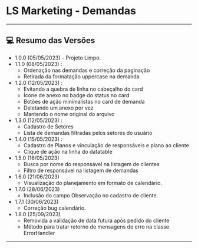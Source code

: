 # LS Marketing - Demandas

<hr>

## 💻 Resumo das Versões

- 1.0.0 (05/05/2023) - Projeto Limpo.
- 1.1.0 (08/05/2023) :
    - Ordenação nas demandas e correção da paginação
    - Retirada da formatação uppercase na demanda
- 1.2.0 (12/05/2023) :
    - Evitando a quebra de linha no cabeçalho do card
    - Ícone de anexo no badge do status no card
    - Botões de ação minimalistas no card de demanda
    - Deletando um anexo por vez
    - Mantendo o nome original do arquivo
- 1.3.0 (12/05/2023) :
    - Cadastro de Setores
    - Lista de demandas filtradas pelos setores do usuário
- 1.4.0 (15/05/2023) :
    - Cadastro de Planos e vinculação de responsáveis e plano ao cliente
    - Clique de ação na linha do datatable
- 1.5.0 (16/05/2023)
    - Busca por nome do responsável na listagem de clientes
    - Filtro de responsável na listagem de demandas
- 1.6.0 (21/06/2023)
    - Visualização do planejamento em formato de calendário.
- 1.7.0 (28/06/2023)
    - Inclusão do campo Observação no cadastro de cliente.
- 1.7.1 (30/06/2023)
    - Correção bug calendário.
- 1.8.0 (25/09/2023)
    - Removida a validação de data futura após pedido do cliente
    - Método para tratar retorno de mensagens de erro na classe ErrorHandler
<hr>
